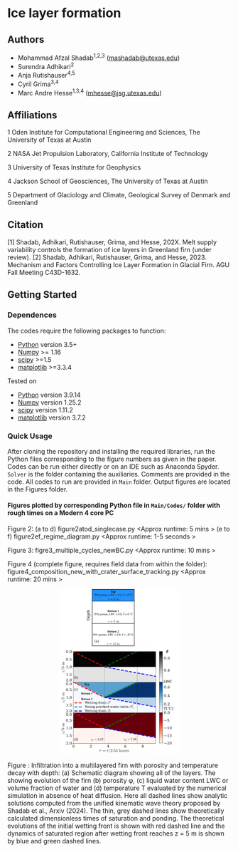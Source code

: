 # Ice layer formation
## Authors
- Mohammad Afzal Shadab<sup>1,2,3</sup> (mashadab@utexas.edu)
- Surendra Adhikari<sup>2</sup>
- Anja Rutishauser<sup>4,5</sup>
- Cyril Grima<sup>3,4</sup>
- Marc Andre Hesse<sup>1,3,4</sup> (mhesse@jsg.utexas.edu)

## Affiliations
1 Oden Institute for Computational Engineering and Sciences, The University of Texas at Austin

2 NASA Jet Propulsion Laboratory, California Institute of Technology

3 University of Texas Institute for Geophysics   

4 Jackson School of Geosciences, The University of Texas at Austin

5 Department of Glaciology and Climate, Geological Survey of Denmark and Greenland


## Citation
[1] Shadab, Adhikari, Rutishauser, Grima, and Hesse, 202X. Melt supply variability controls the formation of ice layers in Greenland firn (under review).
[2] Shadab, Adhikari, Rutishauser, Grima, and Hesse, 2023. Mechanism and Factors Controlling Ice Layer Formation in Glacial Firn. AGU Fall Meeting C43D-1632. 

## Getting Started

### Dependences

The codes require the following packages to function:
- [Python](https://www.python.org/) version 3.5+
- [Numpy](http://www.numpy.org/) >= 1.16
- [scipy](https://www.scipy.org/) >=1.5
- [matplotlib](https://matplotlib.org/) >=3.3.4

Tested on
- [Python](https://www.python.org/) version 3.9.14
- [Numpy](http://www.numpy.org/) version 1.25.2
- [scipy](https://www.scipy.org/) version 1.11.2
- [matplotlib](https://matplotlib.org/) version 3.7.2


### Quick Usage
After cloning the repository and installing the required libraries, run the Python files corresponding to the figure numbers as given in the paper. Codes can be run either directly or on an IDE such as Anaconda Spyder. `Solver` is the folder containing the auxiliaries.
Comments are provided in the code. All codes to run are provided in `Main` folder. Output figures are located in the Figures folder.

#### Figures plotted by corresponding Python file in `Main/Codes/` folder with rough times on a Modern 4 core PC
Figure 2: (a to d) figure2atod_singlecase.py   <Approx runtime: 5 mins >
          (e to f) figure2ef_regime_diagram.py <Approx runtime: 1-5 seconds >
          
Figure 3: figre3_multiple_cycles_newBC.py  <Approx runtime: 10 mins >

Figure 4 (complete figure, requires field data from within the folder): figure4_composition_new_with_crater_surface_tracking.py <Approx runtime: 20 mins >


<p align="center">
<img src="./Main/Figures/validation_figure.pdf" height="370">
</p>
Figure : Infiltration into a multilayered firn with porosity and temperature decay with depth: (a) Schematic diagram showing all of the layers. The showing evolution of the firn (b) porosity φ, (c) liquid water content LWC or volume fraction of water and (d) temperature T evaluated by the numerical simulation in absence of heat diffusion. Here all dashed lines show analytic solutions computed from the unified kinematic wave theory proposed by Shadab et al., Arxiv (2024). The thin, grey dashed lines show theoretically calculated dimensionless times of saturation and ponding. The theoretical evolutions of the initial wetting front is shown with red dashed line  and the dynamics of saturated region after wetting front reaches z = 5 m is shown by blue and green dashed lines.
